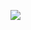 <a href="https://discord.com/users/217013978914750465"><img src="https://lanyard.cnrad.dev/api/217013978914750465?borderRadius=5&bg=00000&showDisplayName=true" /></a>

<!--
**AfroooCircuss/AfroooCircuss** is a ✨ _special_ ✨ repository because its `README.md` (this file) appears on your GitHub profile.

Here are some ideas to get you started:

- 🔭 I’m currently working on ...
- 🌱 I’m currently learning ...
- 👯 I’m looking to collaborate on ...
- 🤔 I’m looking for help with ...
- 💬 Ask me about ...
- 📫 How to reach me: ...
- 😄 Pronouns: ...
- ⚡ Fun fact: ...
-->
